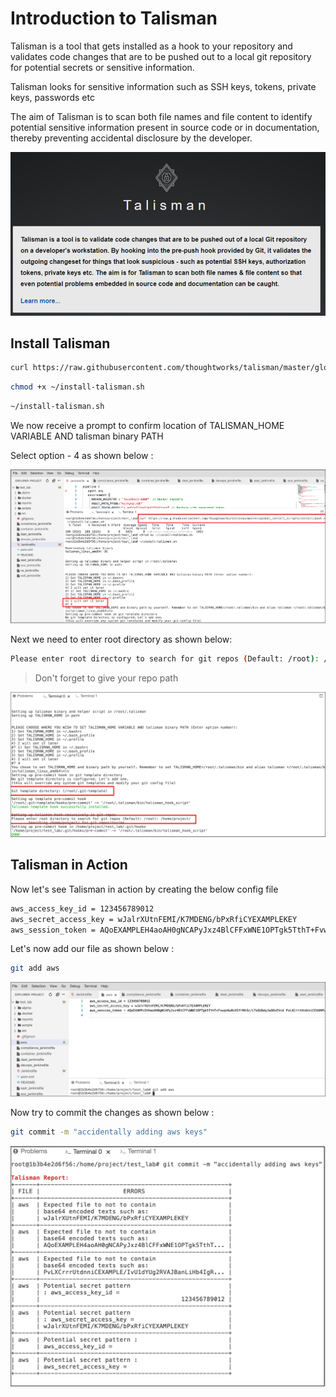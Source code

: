# Introduction to Talisman

Talisman is a tool that gets installed as a hook to your repository and validates code changes that are to be pushed out to a local git repository for potential secrets or sensitive information.

Talisman looks for sensitive information such as SSH keys, tokens, private keys, passwords etc

The aim of Talisman is to scan both file names and file content to identify potential sensitive information present in source code or in documentation, thereby preventing accidental disclosure by the developer.

![img](images/talisman_intro.png)

## Install Talisman

```bash
curl https://raw.githubusercontent.com/thoughtworks/talisman/master/global_install_scripts/install.bash > ~/install-talisman.sh
```

```bash
chmod +x ~/install-talisman.sh
```

```bash
~/install-talisman.sh
```

We now receive a prompt to confirm location of TALISMAN_HOME VARIABLE AND talisman binary PATH

Select option - 4 as shown below :

![img](images/talisman-1.png)

Next we need to enter root directory as shown below:

```bash
Please enter root directory to search for git repos (Default: /root): /home/project/
```

> Don't forget to give your repo path

![img](images/talisman-2.png)

## Talisman in Action

Now let's see Talisman in action by creating the below config file

```bash
aws_access_key_id = 123456789012
aws_secret_access_key = wJalrXUtnFEMI/K7MDENG/bPxRfiCYEXAMPLEKEY
aws_session_token = AQoEXAMPLEH4aoAH0gNCAPyJxz4BlCFFxWNE1OPTgk5TthT+FvwqnKwRcOIfrRh3c/LTo6UDdyJwOOvEVcd PvLXCrrrUtdnniCEXAMPLE/IvU1dYUg2RVAJBanLiHb4IgRmpRV3zrkuWJOgQs8IZZaIv2BXIa2R4Olgk
```

Let's now add our file as shown below :

```bash
git add aws 
```

![img](images/talisman-3.png)

Now try to commit the changes as shown below :

```bash
git commit -m "accidentally adding aws keys"
```

![img](images/talisman-4.png)
